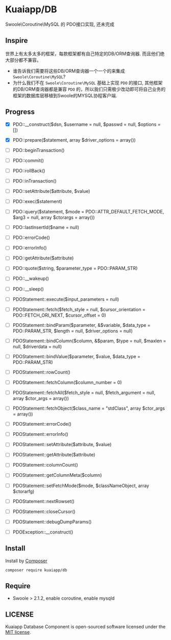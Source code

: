 # Kuaiapp/DB

Swoole\Coroutine\MySQL 的 PDO接口实现, 还未完成

## Inspire

世界上有太多太多的框架，每款框架都有自己特定的DB/ORM查询器. 而且他们绝大部分都不兼容。
 * 谁告诉我们需要将这些DB/ORM查询器一个一个的来集成 `Swoole\Coroutine\MySQL`?
 * 为什么我们不在 `Swoole\Coroutine\MySQL` 基础上实现 `PDO` 的接口, 其他框架的DB/ORM查询器都是兼容 `PDO` 的，所以我们只需极少改动即可将自己业务的框架的数据库层移植到Swoole的MYSQL协程客户端.

## Progress

- [x] PDO::__construct($dsn, $username = null, $passwd = null, $options = [])
- [x] PDO::prepare($statement, array $driver_options = array())
- [ ] PDO::beginTransaction()
- [ ] PDO::commit()
- [ ] PDO::rollBack()
- [ ] PDO::inTransaction()
- [ ] PDO::setAttribute($attribute, $value)
- [ ] PDO::exec($statement)
- [ ] PDO::query($statement, $mode = PDO::ATTR_DEFAULT_FETCH_MODE, $arg3 = null, array $ctorargs = array())
- [ ] PDO::lastInsertId($name = null)
- [ ] PDO::errorCode()
- [ ] PDO::errorInfo()
- [ ] PDO::getAttribute($attribute)
- [ ] PDO::quote($string, $parameter_type = PDO::PARAM_STR)
- [ ] PDO::__wakeup()
- [ ] PDO::__sleep()
- [ ] PDOStatement::execute($input_parameters = null)
- [ ] PDOStatement::fetch($fetch_style = null, $cursor_orientation = PDO::FETCH_ORI_NEXT, $cursor_offset = 0)
- [ ] PDOStatement::bindParam($parameter, &$variable, $data_type = PDO::PARAM_STR, $length = null, $driver_options = null)
- [ ] PDOStatement::bindColumn($column, &$param, $type = null, $maxlen = null, $driverdata = null)
- [ ] PDOStatement::bindValue($parameter, $value, $data_type = PDO::PARAM_STR)
- [ ] PDOStatement::rowCount()
- [ ] PDOStatement::fetchColumn($column_number = 0)
- [ ] PDOStatement::fetchAll($fetch_style = null, $fetch_argument = null, array $ctor_args = array())
- [ ] PDOStatement::fetchObject($class_name = "stdClass", array $ctor_args = array())
- [ ] PDOStatement::errorCode()
- [ ] PDOStatement::errorInfo()
- [ ] PDOStatement::setAttribute($attribute, $value)
- [ ] PDOStatement::getAttribute($attribute)
- [ ] PDOStatement::columnCount()
- [ ] PDOStatement::getColumnMeta($column)
- [ ] PDOStatement::setFetchMode($mode, $classNameObject, array $ctorarfg)
- [ ] PDOStatement::nextRowset()
- [ ] PDOStatement::closeCursor()
- [ ] PDOStatement::debugDumpParams()
- [ ] PDOException::__construct()


## Install

Install by [Composer](https://getcomposer.org)  

```bash
composer require kuaiapp/db
```

## Require

- Swoole > 2.1.2, enable coroutine, enable mysqld


## LICENSE

Kuaiapp Database Component is open-sourced software licensed under the [MIT license](LICENSE).
